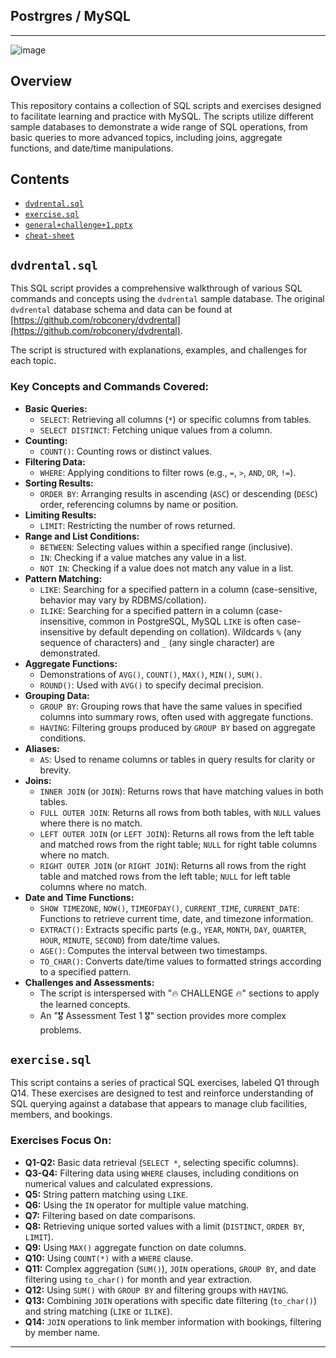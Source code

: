 ## Postrgres / MySQL
---
![image](https://github.com/user-attachments/assets/06445eba-5e41-46bd-897b-9d030ea35119)

## Overview

This repository contains a collection of SQL scripts and exercises designed to facilitate learning and practice with MySQL. The scripts utilize different sample databases to demonstrate a wide range of SQL operations, from basic queries to more advanced topics, including joins, aggregate functions, and date/time manipulations.

## Contents

*   [`dvdrental.sql`](https://github.com/devgomesai/MySQL/blob/main/dvdrental.sql)
*   [`exercise.sql`](https://github.com/devgomesai/MySQL/blob/main/exercise.sql)
*   [`general+challenge+1.pptx`](https://github.com/devgomesai/MySQL/blob/main/general%2Bchallenge%2B1.pptx)
*   [`cheat-sheet`](https://github.com/devgomesai/MySQL/blob/main/Screen%2BShot%2B2016-04-17%2Bat%2B12.22.49%2BPM.png)

## `dvdrental.sql`

This SQL script provides a comprehensive walkthrough of various SQL commands and concepts using the `dvdrental` sample database. The original `dvdrental` database schema and data can be found at [https://github.com/robconery/dvdrental](https://github.com/robconery/dvdrental).

The script is structured with explanations, examples, and challenges for each topic.

### Key Concepts and Commands Covered:

*   **Basic Queries:**
    *   `SELECT`: Retrieving all columns (`*`) or specific columns from tables.
    *   `SELECT DISTINCT`: Fetching unique values from a column.
*   **Counting:**
    *   `COUNT()`: Counting rows or distinct values.
*   **Filtering Data:**
    *   `WHERE`: Applying conditions to filter rows (e.g., `=`, `>`, `AND`, `OR`, `!=`).
*   **Sorting Results:**
    *   `ORDER BY`: Arranging results in ascending (`ASC`) or descending (`DESC`) order, referencing columns by name or position.
*   **Limiting Results:**
    *   `LIMIT`: Restricting the number of rows returned.
*   **Range and List Conditions:**
    *   `BETWEEN`: Selecting values within a specified range (inclusive).
    *   `IN`: Checking if a value matches any value in a list.
    *   `NOT IN`: Checking if a value does not match any value in a list.
*   **Pattern Matching:**
    *   `LIKE`: Searching for a specified pattern in a column (case-sensitive, behavior may vary by RDBMS/collation).
    *   `ILIKE`: Searching for a specified pattern in a column (case-insensitive, common in PostgreSQL, MySQL `LIKE` is often case-insensitive by default depending on collation). Wildcards `%` (any sequence of characters) and `_` (any single character) are demonstrated.
*   **Aggregate Functions:**
    *   Demonstrations of `AVG()`, `COUNT()`, `MAX()`, `MIN()`, `SUM()`.
    *   `ROUND()`: Used with `AVG()` to specify decimal precision.
*   **Grouping Data:**
    *   `GROUP BY`: Grouping rows that have the same values in specified columns into summary rows, often used with aggregate functions.
    *   `HAVING`: Filtering groups produced by `GROUP BY` based on aggregate conditions.
*   **Aliases:**
    *   `AS`: Used to rename columns or tables in query results for clarity or brevity.
*   **Joins:**
    *   `INNER JOIN` (or `JOIN`): Returns rows that have matching values in both tables.
    *   `FULL OUTER JOIN`: Returns all rows from both tables, with `NULL` values where there is no match.
    *   `LEFT OUTER JOIN` (or `LEFT JOIN`): Returns all rows from the left table and matched rows from the right table; `NULL` for right table columns where no match.
    *   `RIGHT OUTER JOIN` (or `RIGHT JOIN`): Returns all rows from the right table and matched rows from the left table; `NULL` for left table columns where no match.
*   **Date and Time Functions:**
    *   `SHOW TIMEZONE`, `NOW()`, `TIMEOFDAY()`, `CURRENT_TIME`, `CURRENT_DATE`: Functions to retrieve current time, date, and timezone information.
    *   `EXTRACT()`: Extracts specific parts (e.g., `YEAR`, `MONTH`, `DAY`, `QUARTER`, `HOUR`, `MINUTE`, `SECOND`) from date/time values.
    *   `AGE()`: Computes the interval between two timestamps.
    *   `TO_CHAR()`: Converts date/time values to formatted strings according to a specified pattern.
*   **Challenges and Assessments:**
    *   The script is interspersed with "🔥 CHALLENGE 🔥" sections to apply the learned concepts.
    *   An "🎖️ Assessment Test 1 🎖️" section provides more complex problems.

## `exercise.sql`

This script contains a series of practical SQL exercises, labeled Q1 through Q14. These exercises are designed to test and reinforce understanding of SQL querying against a database that appears to manage club facilities, members, and bookings.

### Exercises Focus On:

*   **Q1-Q2:** Basic data retrieval (`SELECT *`, selecting specific columns).
*   **Q3-Q4:** Filtering data using `WHERE` clauses, including conditions on numerical values and calculated expressions.
*   **Q5:** String pattern matching using `LIKE`.
*   **Q6:** Using the `IN` operator for multiple value matching.
*   **Q7:** Filtering based on date comparisons.
*   **Q8:** Retrieving unique sorted values with a limit (`DISTINCT`, `ORDER BY`, `LIMIT`).
*   **Q9:** Using `MAX()` aggregate function on date columns.
*   **Q10:** Using `COUNT(*)` with a `WHERE` clause.
*   **Q11:** Complex aggregation (`SUM()`), `JOIN` operations, `GROUP BY`, and date filtering using `to_char()` for month and year extraction.
*   **Q12:** Using `SUM()` with `GROUP BY` and filtering groups with `HAVING`.
*   **Q13:** Combining `JOIN` operations with specific date filtering (`to_char()`) and string matching (`LIKE` or `ILIKE`).
*   **Q14:** `JOIN` operations to link member information with bookings, filtering by member name.
---
